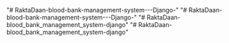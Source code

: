 
"# RaktaDaan-blood-bank-management-system---Django-" 
"# RaktaDaan-blood-bank-management-system---Django-" 
"# RaktaDaan-blood_bank_management_system-django" 
"# RaktaDaan-blood_bank_management_system-django" 
